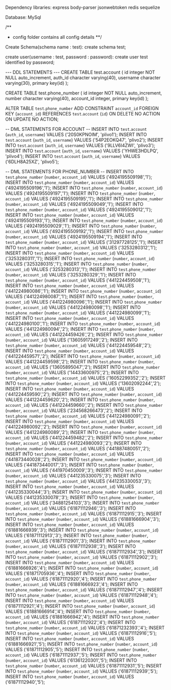 Dependency libraries:
express
body-parser
jsonwebtoken
redis
sequelize

Database:
MySql

/**
* config folder contains all config details
**/

Create Schema(schema name : test):
create schema test;

create user(username : test, password : password):
create user test identified by password;

--- DDL STATEMENTS ---
CREATE TABLE test.account (
    id integer NOT NULL auto_increment,
    auth_id character varying(40),
    username character varying(30),
    primary key(id)
);

CREATE TABLE test.phone_number (
    id integer NOT NULL auto_increment,
    number character varying(40),
    account_id integer,
    primary key(id)
);

ALTER TABLE `test`.`phone_number` 
ADD CONSTRAINT `account_id`
  FOREIGN KEY (`account_id`)
  REFERENCES `test`.`account` (`id`)
  ON DELETE NO ACTION
  ON UPDATE NO ACTION;

-- DML STATEMENTS FOR ACCOUNT --
INSERT INTO `test`.`account` (`auth_id`, `username`) VALUES ('20S0KPNOIM', 'plivo1');
INSERT INTO `test`.`account` (`auth_id`, `username`) VALUES ('54P2EOKQ47', 'plivo2');
INSERT INTO `test`.`account` (`auth_id`, `username`) VALUES ('9LLV6I4ZWI', 'plivo3');
INSERT INTO `test`.`account` (`auth_id`, `username`) VALUES ('YHWE3HDLPQ', 'plivo4');
INSERT INTO `test`.`account` (`auth_id`, `username`) VALUES ('6DLH8A25XZ', 'plivo5');

-- DML STATEMENTS FOR PHONE_NUMBER --
INSERT INTO `test`.`phone_number` (`number`, `account_id`) VALUES ('4924195509198','1');
INSERT INTO `test`.`phone_number` (`number`, `account_id`) VALUES ('4924195509196','1');
INSERT INTO `test`.`phone_number` (`number`, `account_id`) VALUES ('4924195509197','1');
INSERT INTO `test`.`phone_number` (`number`, `account_id`) VALUES ('4924195509195','1');
INSERT INTO `test`.`phone_number` (`number`, `account_id`) VALUES ('4924195509049','1');
INSERT INTO `test`.`phone_number` (`number`, `account_id`) VALUES ('4924195509012','1');
INSERT INTO `test`.`phone_number` (`number`, `account_id`) VALUES ('4924195509193','1');
INSERT INTO `test`.`phone_number` (`number`, `account_id`) VALUES ('4924195509029','1');
INSERT INTO `test`.`phone_number` (`number`, `account_id`) VALUES ('4924195509192','1');
INSERT INTO `test`.`phone_number` (`number`, `account_id`) VALUES ('4924195509194','1');
INSERT INTO `test`.`phone_number` (`number`, `account_id`) VALUES ('31297728125','1');
INSERT INTO `test`.`phone_number` (`number`, `account_id`) VALUES ('3253280312','1');
INSERT INTO `test`.`phone_number` (`number`, `account_id`) VALUES ('3253280311','1');
INSERT INTO `test`.`phone_number` (`number`, `account_id`) VALUES ('3253280315','1');
INSERT INTO `test`.`phone_number` (`number`, `account_id`) VALUES ('3253280313','1');
INSERT INTO `test`.`phone_number` (`number`, `account_id`) VALUES ('3253280329','1');
INSERT INTO `test`.`phone_number` (`number`, `account_id`) VALUES ('441224459508','1');
INSERT INTO `test`.`phone_number` (`number`, `account_id`) VALUES ('441224980086','1');
INSERT INTO `test`.`phone_number` (`number`, `account_id`) VALUES ('441224980087','1');
INSERT INTO `test`.`phone_number` (`number`, `account_id`) VALUES ('441224980096','1');
INSERT INTO `test`.`phone_number` (`number`, `account_id`) VALUES ('441224980098','1');
INSERT INTO `test`.`phone_number` (`number`, `account_id`) VALUES ('441224980099','1');
INSERT INTO `test`.`phone_number` (`number`, `account_id`) VALUES ('441224980100','1');
INSERT INTO `test`.`phone_number` (`number`, `account_id`) VALUES ('441224980094','2');
INSERT INTO `test`.`phone_number` (`number`, `account_id`) VALUES ('441224459426','2');
INSERT INTO `test`.`phone_number` (`number`, `account_id`) VALUES ('13605917249','2');
INSERT INTO `test`.`phone_number` (`number`, `account_id`) VALUES ('441224459548','2');
INSERT INTO `test`.`phone_number` (`number`, `account_id`) VALUES ('441224459571','2');
INSERT INTO `test`.`phone_number` (`number`, `account_id`) VALUES ('441224459598','2');
INSERT INTO `test`.`phone_number` (`number`, `account_id`) VALUES ('13605895047','2');
INSERT INTO `test`.`phone_number` (`number`, `account_id`) VALUES ('14433600975','2');
INSERT INTO `test`.`phone_number` (`number`, `account_id`) VALUES ('16052299352','2');
INSERT INTO `test`.`phone_number` (`number`, `account_id`) VALUES ('13602092244','2');
INSERT INTO `test`.`phone_number` (`number`, `account_id`) VALUES ('441224459590','2');
INSERT INTO `test`.`phone_number` (`number`, `account_id`) VALUES ('441224459620','2');
INSERT INTO `test`.`phone_number` (`number`, `account_id`) VALUES ('441224459660','2');
INSERT INTO `test`.`phone_number` (`number`, `account_id`) VALUES ('234568266473','2');
INSERT INTO `test`.`phone_number` (`number`, `account_id`) VALUES ('441224980091','2');
INSERT INTO `test`.`phone_number` (`number`, `account_id`) VALUES ('441224980092','2');
INSERT INTO `test`.`phone_number` (`number`, `account_id`) VALUES ('441224980089','2');
INSERT INTO `test`.`phone_number` (`number`, `account_id`) VALUES ('441224459482','2');
INSERT INTO `test`.`phone_number` (`number`, `account_id`) VALUES ('441224980093','2');
INSERT INTO `test`.`phone_number` (`number`, `account_id`) VALUES ('441887480051','2');
INSERT INTO `test`.`phone_number` (`number`, `account_id`) VALUES ('441873440028','2');
INSERT INTO `test`.`phone_number` (`number`, `account_id`) VALUES ('441873440017','3');
INSERT INTO `test`.`phone_number` (`number`, `account_id`) VALUES ('441970450009','3');
INSERT INTO `test`.`phone_number` (`number`, `account_id`) VALUES ('441235330075','3');
INSERT INTO `test`.`phone_number` (`number`, `account_id`) VALUES ('441235330053','3');
INSERT INTO `test`.`phone_number` (`number`, `account_id`) VALUES ('441235330044','3');
INSERT INTO `test`.`phone_number` (`number`, `account_id`) VALUES ('441235330078','3');
INSERT INTO `test`.`phone_number` (`number`, `account_id`) VALUES ('34881254103','3');
INSERT INTO `test`.`phone_number` (`number`, `account_id`) VALUES ('61871112946','3');
INSERT INTO `test`.`phone_number` (`number`, `account_id`) VALUES ('61871112915','3');
INSERT INTO `test`.`phone_number` (`number`, `account_id`) VALUES ('61881666904','3');
INSERT INTO `test`.`phone_number` (`number`, `account_id`) VALUES ('61881666939','3');
INSERT INTO `test`.`phone_number` (`number`, `account_id`) VALUES ('61871112913','3');
INSERT INTO `test`.`phone_number` (`number`, `account_id`) VALUES ('61871112901','3');
INSERT INTO `test`.`phone_number` (`number`, `account_id`) VALUES ('61871112938','3');
INSERT INTO `test`.`phone_number` (`number`, `account_id`) VALUES ('61871112934','3');
INSERT INTO `test`.`phone_number` (`number`, `account_id`) VALUES ('61871112902','3');
INSERT INTO `test`.`phone_number` (`number`, `account_id`) VALUES ('61881666926','4');
INSERT INTO `test`.`phone_number` (`number`, `account_id`) VALUES ('61871705936','4');
INSERT INTO `test`.`phone_number` (`number`, `account_id`) VALUES ('61871112920','4');
INSERT INTO `test`.`phone_number` (`number`, `account_id`) VALUES ('61881666923','4');
INSERT INTO `test`.`phone_number` (`number`, `account_id`) VALUES ('61871112947','4');
INSERT INTO `test`.`phone_number` (`number`, `account_id`) VALUES ('61871112948','4');
INSERT INTO `test`.`phone_number` (`number`, `account_id`) VALUES ('61871112921','4');
INSERT INTO `test`.`phone_number` (`number`, `account_id`) VALUES ('61881666914','4');
INSERT INTO `test`.`phone_number` (`number`, `account_id`) VALUES ('61881666942','4');
INSERT INTO `test`.`phone_number` (`number`, `account_id`) VALUES ('61871112922','4');
INSERT INTO `test`.`phone_number` (`number`, `account_id`) VALUES ('61871232393','4');
INSERT INTO `test`.`phone_number` (`number`, `account_id`) VALUES ('61871112916','5');
INSERT INTO `test`.`phone_number` (`number`, `account_id`) VALUES ('61881666921','5');
INSERT INTO `test`.`phone_number` (`number`, `account_id`) VALUES ('61871112905','5');
INSERT INTO `test`.`phone_number` (`number`, `account_id`) VALUES ('61871112937','5');
INSERT INTO `test`.`phone_number` (`number`, `account_id`) VALUES ('61361220301','5');
INSERT INTO `test`.`phone_number` (`number`, `account_id`) VALUES ('61871112931','5');
INSERT INTO `test`.`phone_number` (`number`, `account_id`) VALUES ('61871112939','5');
INSERT INTO `test`.`phone_number` (`number`, `account_id`) VALUES ('61871112940','5');